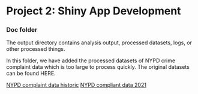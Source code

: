 # Project 2: Shiny App Development

### Doc folder

The output directory contains analysis output, processed datasets, logs, or other processed things.

In this folder, we have added the processed datasets of NYPD crime complaint data which is too large to process quickly. The original datasets can be found HERE.

[NYPD complaint data historic](https://data.cityofnewyork.us/Public-Safety/NYPD-Complaint-Data-Historic/qgea-i56i)
[NYPD compliant data 2021](https://data.cityofnewyork.us/Public-Safety/NYPD-Complaint-Data-Current-Year-To-Date-/5uac-w243)
